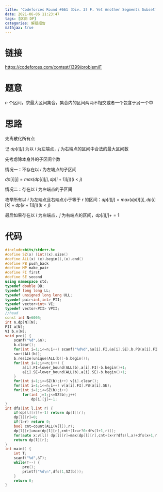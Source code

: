```yaml
---
title: 'Codeforces Round #661 (Div. 3) F. Yet Another Segments Subset'
date: 2021-06-06 11:23:47
tags: [区间 DP]
categories: 解题报告
mathjax: true
---
```



# 链接

<https://codeforces.com/contest/1399/problem/F>

# 题意

$n$ 个区间，求最大区间集合，集合内的区间两两不相交或者一个包含于另一个中

<!--more-->

# 思路

先离散化所有点

记 $dp[i][j]$ 为以 $i$ 为左端点，$j$ 为右端点的区间中合法的最大区间数

先考虑除本身外的子区间个数

情况一：不存在以 $i$ 为左端点的子区间

$dp[i][j]=max(dp[i][j],dp[i+1][j])(i<j)$

情况二：存在以 $i$ 为左端点的子区间

枚举所有以 $i$ 为左端点且右端点小于等于 $r$ 的区间：$dp[i][j]=max(dp[i][j],dp[i][k]+dp[k+1][j])(k<j)$

最后如果存在以 $i$ 为左端点，$j$ 为右端点的区间，$dp[i][j]+=1$

# 代码

```cpp
#include<bits/stdc++.h>
#define SZ(x) (int)(x).size()
#define ALL(x) (x).begin(),(x).end()
#define PB push_back
#define MP make_pair
#define FI first
#define SE second
using namespace std;
typedef double DB;
typedef long long LL;
typedef unsigned long long ULL;
typedef pair<int,int> PII;
typedef vector<int> VI;
typedef vector<PII> VPII;
//head
const int N=6005;
int n,dp[N][N];
PII a[N];
VI b,v[N];
void pre() {
    scanf("%d",&n);
    b.clear();
    for(int i=1;i<=n;i++) scanf("%d%d",&a[i].FI,&a[i].SE),b.PB(a[i].FI),b.PB(a[i].SE);
    sort(ALL(b));
    b.resize(unique(ALL(b))-b.begin());
    for(int i=1;i<=n;i++) {
        a[i].FI=lower_bound(ALL(b),a[i].FI)-b.begin()+1;
        a[i].SE=lower_bound(ALL(b),a[i].SE)-b.begin()+1;
    }
    for(int i=1;i<=SZ(b);i++) v[i].clear();
    for(int i=1;i<=n;i++) v[a[i].FI].PB(a[i].SE);
    for(int i=1;i<=SZ(b);i++)
        for(int j=1;j<=SZ(b);j++)
            dp[i][j]=-1;
}
int dfs(int l,int r) {
    if(dp[l][r]!=-1) return dp[l][r];
    dp[l][r]=0;
    if(l>r) return 0;
    bool cnt=count(ALL(v[l]),r);
    dp[l][r]=max(dp[l][r],cnt+(l>=r?0:dfs(l+1,r)));
    for(auto x:v[l]) dp[l][r]=max(dp[l][r],cnt+(x<r?dfs(l,x)+dfs(x+1,r):0));
    return dp[l][r];
}
int main() {
    int T;
    scanf("%d",&T);
    while(T--) {
        pre();
        printf("%d\n",dfs(1,SZ(b)));
    }
    return 0;
}
```